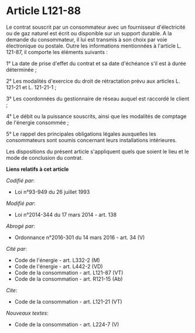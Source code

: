 # Article L121-88

Le contrat souscrit par un consommateur avec un fournisseur d'électricité ou de gaz naturel est écrit ou disponible sur un
support durable. A la demande du consommateur, il lui est transmis à son choix par voie électronique ou postale. Outre les
informations mentionnées à l'article L. 121-87, il comporte les éléments suivants : 

1° La date de prise d'effet du contrat et sa date d'échéance s'il est à durée déterminée ; 

2° Les modalités d'exercice du droit de rétractation prévu aux articles L. 121-21 et L. 121-21-1 ; 

3° Les coordonnées du gestionnaire de réseau auquel est raccordé le client ; 

4° Le débit ou la puissance souscrits, ainsi que les modalités de comptage de l'énergie consommée ; 

5° Le rappel des principales obligations légales auxquelles les consommateurs sont soumis concernant leurs installations
intérieures. 

Les dispositions du présent article s'appliquent quels que soient le lieu et le mode de conclusion du contrat.

**Liens relatifs à cet article**

_Codifié par_:

  - Loi n°93-949 du 26 juillet 1993

_Modifié par_:

  - Loi n°2014-344 du 17 mars 2014 - art. 138

_Abrogé par_:

  - Ordonnance n°2016-301 du 14 mars 2016 - art. 34 (V)

_Cité par_:

  - Code de l'énergie - art. L332-2 (M)
  - Code de l'énergie - art. L442-2 (VD)
  - Code de la consommation - art. L121-87 (VT)
  - Code de la consommation - art. R121-15 (Ab)

_Cite_:

  - Code de la consommation - art. L121-21 (VT)

_Nouveaux textes_:

  - Code de la consommation - art. L224-7 (V)
